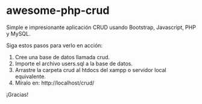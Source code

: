 # awesome-php-crud
Simple e impresionante aplicación CRUD usando Bootstrap, Javascript, PHP y MySQL.

Siga estos pasos para verlo en acción:

1. Cree una base de datos llamada crud.
2. Importe el archivo users.sql a la base de datos.
3. Arrastre la carpeta crud al htdocs del xampp o servidor local equivalente.
4. Míralo en: http://localhost/crud/

¡Gracias!
